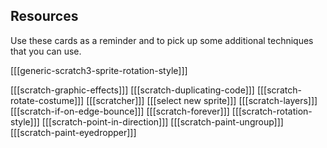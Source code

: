 ## Resources
Use these cards as a reminder and to pick up some additional techniques that you can use. 

[[[generic-scratch3-sprite-rotation-style]]]

[[[scratch-graphic-effects]]]
[[[scratch-duplicating-code]]]
[[[scratch-rotate-costume]]]
[[[scratcher]]]
[[[select new sprite]]]
[[[scratch-layers]]]
[[[scratch-if-on-edge-bounce]]]
[[[scratch-forever]]]
[[[scratch-rotation-style]]]
[[[scratch-point-in-direction]]]
[[[scratch-paint-ungroup]]]
[[[scratch-paint-eyedropper]]]
